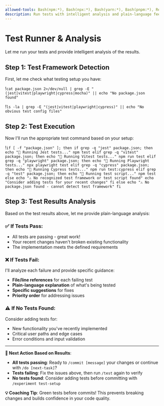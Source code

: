 ```yaml
---
allowed-tools: Bash(npm:*), Bash(npx:*), Bash(yarn:*), Bash(pnpm:*), Read, Write, Edit, TodoWrite
description: Run tests with intelligent analysis and plain-language feedback
---
```


# Test Runner & Analysis

Let me run your tests and provide intelligent analysis of the results.

## Step 1: Test Framework Detection
First, let me check what testing setup you have:

!`cat package.json 2>/dev/null | grep -E "(jest|vitest|playwright|cypress|mocha)" || echo "No package.json found"`

!`ls -la | grep -E "(jest|vitest|playwright|cypress)" || echo "No obvious test config files"`

## Step 2: Test Execution
Now I'll run the appropriate test command based on your setup:

!`if [ -f "package.json" ]; then
  if grep -q "jest" package.json; then
    echo "🧪 Running Jest tests..."
    npm test
  elif grep -q "vitest" package.json; then
    echo "🧪 Running Vitest tests..."
    npm run test
  elif grep -q "playwright" package.json; then
    echo "🧪 Running Playwright tests..."
    npx playwright test
  elif grep -q "cypress" package.json; then
    echo "🧪 Running Cypress tests..."
    npm run test:cypress
  elif grep -q "test" package.json; then
    echo "🧪 Running test script..."
    npm test
  else
    echo "⚠️ No recognized test framework or test script found"
    echo "Consider adding tests for your recent changes"
  fi
else
  echo "⚠️ No package.json found - cannot detect test framework"
fi`

## Step 3: Test Results Analysis

Based on the test results above, let me provide plain-language analysis:

### ✅ If Tests Pass:
- All tests are passing - great work!
- Your recent changes haven't broken existing functionality
- The implementation meets the defined requirements

### ❌ If Tests Fail:
I'll analyze each failure and provide specific guidance:
- **File/line references** for each failing test
- **Plain-language explanation** of what's being tested
- **Specific suggestions** for fixes
- **Priority order** for addressing issues

### ⚠️ If No Tests Found:
Consider adding tests for:
- New functionality you've recently implemented
- Critical user paths and edge cases
- Error conditions and input validation

---

**🔄 Next Action Based on Results**:

- **All tests passing**: Ready to `/commit [message]` your changes or continue with `/do [next-task]`?
- **Tests failing**: Fix the issues above, then run `/test` again to verify
- **No tests found**: Consider adding tests before committing with `/experiment test-setup`

**💡 Coaching Tip**: Green tests before commits! This prevents breaking changes and builds confidence in your code quality.